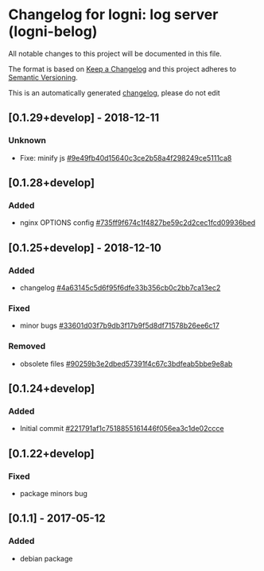 # Changelog for logni: log server (logni-belog)
All notable changes to this project will be documented in this file.

The format is based on [Keep a Changelog](http://keepachangelog.com/en/1.0.0/)
and this project adheres to [Semantic Versioning](http://semver.org/spec/v2.0.0.html).

This is an automatically generated [changelog](debian/changelog), please do not edit

## [0.1.29+develop] - 2018-12-11
### Unknown
- Fixe: minify js [#9e49fb40d15640c3ce2b58a4f298249ce5111ca8](https://github.com/erikni/logni-belog/commit/9e49fb40d15640c3ce2b58a4f298249ce5111ca8)


## [0.1.28+develop]
### Added
- nginx OPTIONS config [#735ff9f674c1f4827be59c2d2cec1fcd09936bed](https://github.com/erikni/logni-belog/commit/735ff9f674c1f4827be59c2d2cec1fcd09936bed)


## [0.1.25+develop] - 2018-12-10
### Added
- changelog [#4a63145c5d6f95f6dfe33b356cb0c2bb7ca13ec2](https://github.com/erikni/logni-belog/commit/4a63145c5d6f95f6dfe33b356cb0c2bb7ca13ec2)

### Fixed
- minor bugs [#33601d03f7b9db3f17b9f5d8df71578b26ee6c17](https://github.com/erikni/logni-belog/commit/33601d03f7b9db3f17b9f5d8df71578b26ee6c17)

### Removed
- obsolete files [#90259b3e2dbed57391f4c67c3bdfeab5bbe9e8ab](https://github.com/erikni/logni-belog/commit/90259b3e2dbed57391f4c67c3bdfeab5bbe9e8ab)


## [0.1.24+develop]
### Added
- Initial commit [#221791af1c7518855161446f056ea3c1de02ccce](https://github.com/erikni/logni-belog/commit/221791af1c7518855161446f056ea3c1de02ccce)


## [0.1.22+develop]
### Fixed
- package minors bug


## [0.1.1] - 2017-05-12
### Added
- debian package


